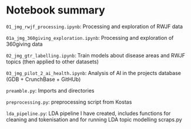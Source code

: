 # Notebook summary

`01_jmg_rwjf_processing.ipynb`: Processing and exploration of RWJF data

`01a_jmg_360giving_exploration.ipynb`: Processing and exploration of 360giving data

`02_jmg_gtr_labelling.ipynb`: Train models about disease areas and RWJF topics (then applied to other datasets) 

`03_jmg_pilot_2_ai_health.ipynb`: Analysis of AI in the projects database (GDB + CrunchBase + GitHUb)

`preamble.py`: Imports and directories 

`preprocessing.py`: preprocessing script from Kostas

`lda_pipeline.py`: LDA pipeline I have created, includes functions for cleaning and tokenisation and for running LDA topic modelling
scraps.py